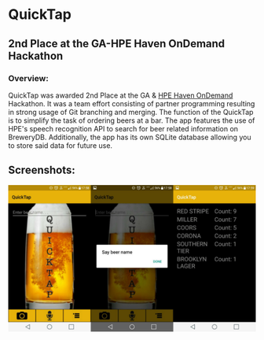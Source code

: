 # QuickTap
## 2nd Place at the GA-HPE Haven OnDemand Hackathon
### Overview:
QuickTap was awarded 2nd Place at the GA & [HPE Haven OnDemand](https://community.havenondemand.com/t5/Blog/GA-HPE-Haven-OnDemand-Hackathon-an-Android-Hackathon/ba-p/2654) Hackathon. It was a team effort consisting of partner programming resulting in strong usage of Git branching and merging. The function of the QuickTap is to simplify the task of ordering beers at a bar. The app features the use of HPE's speech recognition API to search for beer related information on BreweryDB. Additionally, the app has its own SQLite database allowing you to store said data for future use.


## Screenshots:
 <img src="quicktap.jpg">
